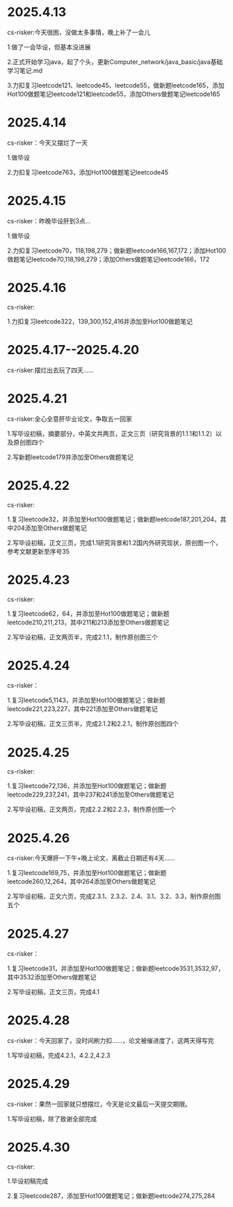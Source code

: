 # 2025.4.13

cs-risker:今天很困，没做太多事情，晚上补了一会儿

1.做了一会毕设，但基本没进展

2.正式开始学习java，起了个头，更新Computer_network/java_basic/java基础学习笔记.md

3.力扣复习leetcode121、leetcode45、leetcode55，做新题leetcode165，添加Hot100做题笔记leetcode121和leetcode55，添加Others做题笔记leetcode165

# 2025.4.14

cs-risker：今天又摆烂了一天

1.做毕设

2.力扣复习leetcode763，添加Hot100做题笔记leetcode45

# 2025.4.15

cs-risker：昨晚毕设肝到3点...

1.做毕设

2.力扣复习leetcode70，118,198,279；做新题leetcode166,167,172；添加Hot100做题笔记leetcode70,118,198,279；添加Others做题笔记leetcode166，172

# 2025.4.16

cs-risker:

1.力扣复习leetcode322，139,300,152,416并添加至Hot100做题笔记

# 2025.4.17--2025.4.20

cs-risker:摆烂出去玩了四天......

# 2025.4.21

cs-risker:全心全意肝毕业论文，争取五一回家

1.写毕设初稿，摘要部分，中英文共两页，正文三页（研究背景的1.1.1和1.1.2）以及原创图四个

2.写新题leetcode179并添加至Others做题笔记

# 2025.4.22

cs-risker:

1.复习leetcode32，并添加至Hot100做题笔记；做新题leetcode187,201,204，其中204添加至Others做题笔记

2.写毕设初稿，正文三页，完成1.1研究背景和1.2国内外研究现状，原创图一个，参考文献更新至序号35

# 2025.4.23

cs-risker:

1.复习leetcode62，64，并添加至Hot100做题笔记；做新题leetcode210,211,213，其中211和213添加至Others做题笔记

2.写毕设初稿，正文两页半，完成2.1.1，制作原创图三个

# 2025.4.24

cs-risker：

1.复习leetcode5,1143，并添加至Hot100做题笔记；做新题leetcode221,223,227，其中221添加至Others做题笔记

2.写毕设初稿，正文三页半，完成2.1.2和2.2.1，制作原创图四个

# 2025.4.25

cs-risker:

1.复习leetcode72,136，并添加至Hot100做题笔记；做新题leetcode229,237,241，其中237和241添加至Others做题笔记

2.写毕设初稿，正文两页，完成2.2.2和2.2.3，制作原创图一个

# 2025.4.26

cs-risker:今天爆肝一下午+晚上论文，离截止日期还有4天......

1.复习leetcode169,75，并添加至Hot100做题笔记；做新题leetcode260,12,264，其中264添加至Others做题笔记

2.写毕设初稿，正文六页，完成2.3.1、2.3.2、2.4、3.1、3.2、3.3，制作原创图五个

# 2025.4.27

cs-risker：

1.复习leetcode31，并添加至Hot100做题笔记；做新题leetcode3531,3532,97，其中3532添加至Others做题笔记

2.写毕设初稿，正文三页，完成4.1

# 2025.4.28

cs-risker：今天回家了，没时间刷力扣......，论文被催进度了，这两天得写完

1.写毕设初稿，完成4.2.1，4.2.2,4.2.3

# 2025.4.29

cs-risker：果然一回家就只想摆烂，今天是论文最后一天提交期限。

1.写毕设初稿，除了致谢全部完成

# 2025.4.30

cs-risker:

1.毕设初稿完成

2.复习leetcode287，添加至Hot100做题笔记；做新题leetcode274,275,284

